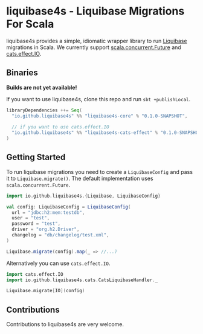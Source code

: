 # liquibase4s - Liquibase Migrations For Scala

liquibase4s provides a simple, idiomatic wrapper library to run [Liquibase](https://www.liquibase.org) migrations
in Scala. We currently support [scala.concurrent.Future](https://docs.scala-lang.org/overviews/core/futures.html)
and [cats.effect.IO](https://typelevel.org/cats-effect/).

## Binaries

**Builds are not yet available!**

If you want to use liquibase4s, clone this repo and run `sbt +publishLocal`.

```scala
libraryDependencies ++= Seq(
  "io.github.liquibase4s" %% "liquibase4s-core" % "0.1.0-SNAPSHOT",
  
  // if you want to use cats.effect.IO
  "io.github.liquibase4s" %% "liquibase4s-cats-effect" % "0.1.0-SNAPSHOT",
)
```
## Getting Started

To run liquibase migrations you need to create a `LiquibaseConfig` and pass it to `Liquibase.migrate()`.
The default implementation uses `scala.concurrent.Future`.

```scala
import io.github.liquibase4s.{Liquibase, LiquibaseConfig}

val config: LiquibaseConfig = LiquibaseConfig(
  url = "jdbc:h2:mem:testdb",
  user = "test",
  password = "test",
  driver = "org.h2.Driver",
  changelog = "db/changelog/test.xml",
)

Liquibase.migrate(config).map(_ => //...)
```

Alternatively you can use `cats.effect.IO`.
```scala
import cats.effect.IO
import io.github.liquibase4s.cats.CatsLiquibaseHandler._

Liquibase.migrate[IO](config)
```

## Contributions
Contributions to liquibase4s are very welcome. 